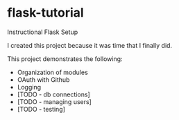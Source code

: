 # flask-tutorial
Instructional Flask Setup

I created this project because it was time that I finally did.

This project demonstrates the following:
- Organization of modules
- OAuth with Github
- Logging
- [TODO - db connections]
- [TODO - managing users]
- [TODO - testing]
